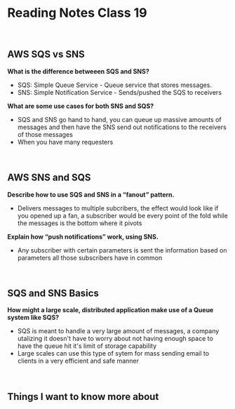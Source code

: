 # Reading Notes Class 19

<br>

## AWS SQS vs SNS

**What is the difference betweeen SQS and SNS?**

- SQS: Simple Queue Service - Queue service that stores messages.
- SNS: Simple Notification Service - Sends/pushed the SQS to receivers

**What are some use cases for both SNS and SQS?**

- SQS and SNS go hand to hand, you can queue up massive amounts of messages and then have the SNS send out notifications to the receivers of those messages
- When you have many requesters

<br>

## AWS SNS and SQS

**Describe how to use SQS and SNS in a “fanout” pattern.**

- Delivers messages to multiple subcribers, the effect would look like if you opened up a fan, a subscriber would be every point of the fold while the messages is the bottom where it pivots

**Explain how “push notifications” work, using SNS.**

- Any subscriber with certain parameters is sent the information based on parameters all those subscribers have in common

<br>

## SQS and SNS Basics

**How might a large scale, distributed application make use of a Queue system like SQS?**

- SQS is meant to handle a very large amount of messages, a company utalizing it doesn't have to worry about not having enough space to have the queue hit it's limit of storage capability
- Large scales can use this type of sytem for mass sending email to clients in a very efficient and safe manner

<br>

## Things I want to know more about